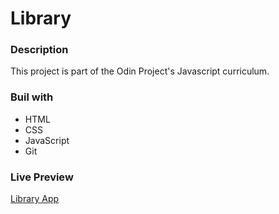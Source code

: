 # Library
### Description
This project is part of the Odin Project's Javascript curriculum.
### Buil with
- HTML
- CSS
- JavaScript
- Git
### Live Preview
[Library App](https://malopro.github.io/Library/)

